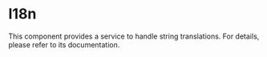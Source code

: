 I18n
====

This component provides a service to handle string translations. For details, please refer to its documentation.